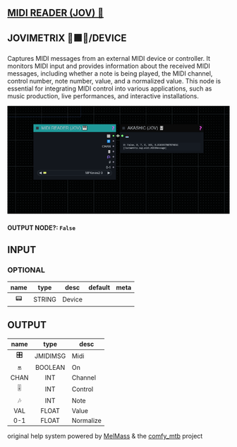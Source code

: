 ## [MIDI READER (JOV) 🎹](https://github.com/Amorano/Jovimetrix-examples/blob/master/node/MIDI%20READER/MIDI%20READER.md)

## JOVIMETRIX 🔺🟩🔵/DEVICE

Captures MIDI messages from an external MIDI device or controller. It monitors MIDI input and provides information about the received MIDI messages, including whether a note is being played, the MIDI channel, control number, note number, value, and a normalized value. This node is essential for integrating MIDI control into various applications, such as music production, live performances, and interactive installations.

![MIDI READER](https://raw.githubusercontent.com/Amorano/Jovimetrix-examples/master/node/MIDI%20READER/MIDI%20READER.png)

#### OUTPUT NODE?: `False`

## INPUT

### OPTIONAL

name | type | desc | default | meta
:---:|:---:|---|:---:|---
📟  |  STRING  | Device |  | 

## OUTPUT

name | type | desc
:---:|:---:|---
🎛️  |  JMIDIMSG  | Midi 
🔛  |  BOOLEAN  | On 
CHAN  |  INT  | Channel 
🎚️  |  INT  | Control 
🎶  |  INT  | Note 
VAL  |  FLOAT  | Value 
0-1  |  FLOAT  | Normalize 

original help system powered by [MelMass](https://github.com/melMass) & the [comfy_mtb](https://github.com/melMass/comfy_mtb) project